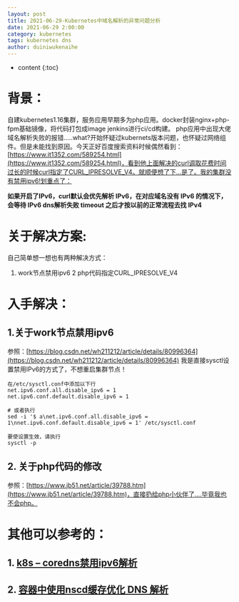 ```yaml
---
layout: post
title: 2021-06-29-Kubernetes中域名解析的异常问题分析
date: 2021-06-29 2:00:00
category: kubernetes
tags: kubernetes dns
author: duiniwukenaihe
---
```

* content
{:toc}
# 背景：
自建kubernetes1.16集群，服务应用早期多为php应用。docker封装nginx+php-fpm基础镜像，将代码打包成image jenkins进行ci/cd构建。
php应用中出现大佬域名解析失败的报错.....what?开始怀疑过kubernets版本问题，也怀疑过网络组件。但是未能找到原因。今天正好百度搜索资料时候偶然看到：[https://www.it1352.com/589254.html](https://www.it1352.com/589254.html)，看到他上面解决的curl调取花费时间过长的时候curl指定了CURL_IPRESOLVE_V4。就顺便想了下...是了。我的集群没有禁用ipv6!划重点了：
​

**如果开启了IPv6，curl默认会优先解析 IPv6，在对应域名没有 IPv6 的情况下，会等待 IPv6 dns解析失败 timeout 之后才按以前的正常流程去找 IPv4**
# 关于解决方案:
自己简单想一想也有两种解决方式：

1. work节点禁用ipv6
2 php代码指定CURL_IPRESOLVE_V4
# 入手解决：

## 1.关于work节点禁用ipv6

参照：[https://blog.csdn.net/wh211212/article/details/80996364](https://blog.csdn.net/wh211212/article/details/80996364)
我是直接sysctl设置禁用IPv6的方式了，不想重启集群节点！

```
在/etc/sysctl.conf中添加以下行
net.ipv6.conf.all.disable_ipv6 = 1
net.ipv6.conf.default.disable_ipv6 = 1

# 或者执行
sed -i '$ a\net.ipv6.conf.all.disable_ipv6 = 1\nnet.ipv6.conf.default.disable_ipv6 = 1' /etc/sysctl.conf

要使设置生效，请执行
sysctl -p
```
## 2. 关于php代码的修改
参照：[https://www.jb51.net/article/39788.htm](https://www.jb51.net/article/39788.htm)，直接扔给php小伙伴了....毕竟我也不会php。
​

# 其他可以参考的：
## 1. [k8s – coredns禁用ipv6解析](https://yuerblog.cc/2019/09/13/k8s-coredns%E7%A6%81%E7%94%A8ipv6%E8%A7%A3%E6%9E%90/)
## 2. [容器中使用nscd缓存优化 DNS 解析](https://my.oschina.net/u/2322202/blog/3115148)